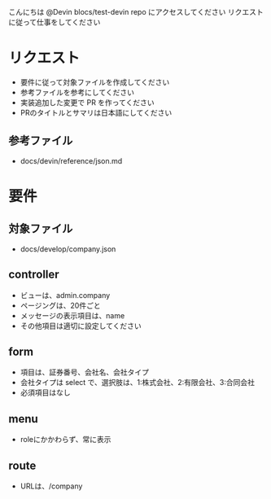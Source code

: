 こんにちは @Devin
blocs/test-devin repo にアクセスしてください
リクエストに従って仕事をしてください

# リクエスト
- 要件に従って対象ファイルを作成してください
- 参考ファイルを参考にしてください
- 実装追加した変更で PR を作ってください
- PRのタイトルとサマリは日本語にしてください

## 参考ファイル
- docs/devin/reference/json.md

# 要件

## 対象ファイル
- docs/develop/company.json

## controller
- ビューは、admin.company
- ページングは、20件ごと
- メッセージの表示項目は、name
- その他項目は適切に設定してください

## form
- 項目は、証券番号、会社名、会社タイプ
- 会社タイプは select で、選択肢は、1:株式会社、2:有限会社、3:合同会社
- 必須項目はなし

## menu
- roleにかかわらず、常に表示

## route
- URLは、/company
